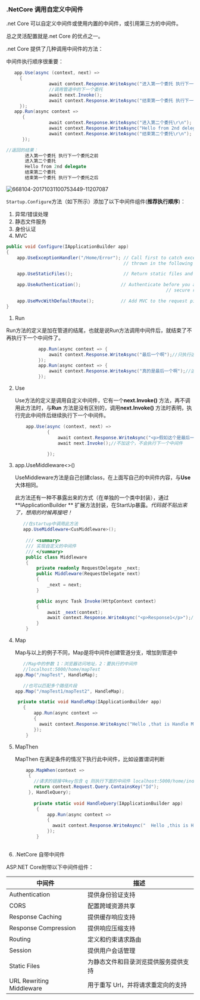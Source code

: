 ### .NetCore 调用自定义中间件

.net Core 可以自定义中间件或使用内置的中间件，或引用第三方的中间件。

总之灵活配置就是.net Core 的优点之一。

.net Core 提供了几种调用中间件的方法：

中间件执行顺序很重要：

~~~c#
   app.Use(async (context, next) =>
	 {
				await context.Response.WriteAsync("进入第一个委托 执行下一个委托之前\r\n");
				//调用管道中的下一个委托
		        await next.Invoke();
		        await context.Response.WriteAsync("结束第一个委托 执行下一个委托之后\r\n");
	 });
   app.Run(async context =>
	  {
		        await context.Response.WriteAsync("进入第二个委托\r\n");
				await context.Response.WriteAsync("Hello from 2nd delegate.\r\n");
		        await context.Response.WriteAsync("结束第二个委托\r\n");
	  });

//返回的结果：
       进入第一个委托 执行下一个委托之前
       进入第二个委托
       Hello from 2nd delegate
       结束第二个委托
       结束第一个委托 执行下一个委托之后
~~~

![668104-20171031100753449-11207087](C:\Users\Administrator\Desktop\668104-20171031100753449-11207087.png)

`Startup.Configure`方法（如下所示）添加了以下中间件组件(**推荐执行顺序**)：

1. 异常/错误处理
2. 静态文件服务
3. 身份认证
4. MVC

~~~c#
public void Configure(IApplicationBuilder app)
{
    app.UseExceptionHandler("/Home/Error"); // Call first to catch exceptions
                                            // thrown in the following middleware.

    app.UseStaticFiles();                   // Return static files and end pipeline.

    app.UseAuthentication();               // Authenticate before you access
                                           					// secure resources.

    app.UseMvcWithDefaultRoute();          // Add MVC to the request pipeline.
}
~~~



1. Run   

​       Run方法的定义是加在管道的结尾，也就是说Run方法调用中间件后，就结束了不再执行下一个中间件了。

~~~c#
            app.Run(async context => {
                await context.Response.WriteAsync("最后一个啊");//只执行这一个
            });
            app.Run(async context => {
                await context.Response.WriteAsync("真的是最后一个啊");//这个不执行
            });
~~~

2. Use

   Use方法的定义是调用自定义中间件，它有一个**next.Invoke()** 方法，再不调用此方法时，与**Run** 方法是没有区别的，调用**next.Invoke()** 方法时表明，执行完此中间件后继续执行下一个中间件。

   ~~~ c#
       app.Use(async (context, next) =>
               {
                   await context.Response.WriteAsync("<p>假如这个是最后一个啊</p>");
                   await next.Invoke();//不加这个，不会执行下一个中间件
   
               });
   ~~~

3. app.UseMiddleware<>()

   UseMiddleware方法是自己创建class，在上面写自己的中间件内容，与**Use** 大体相同。

   此方法还有一种不暴露出来的方式（在单独的一个类中封装），通过**IApplicationBuilder ** 扩展方法封装，在StartUp暴露。*代码就不贴出来了，想用的时候再搜吧！* 

   ~~~c#
      //在startup中调用此方法
      app.UseMiddleware<CusMiddleware>();
       
       /// <summary>
       /// 实现自定义的中间件
       /// </summary>
       public class Middleware
       {
           private readonly RequestDelegate _next;
           public Middleware(RequestDelegate next)
           {
               _next = next;
           }
   
           public async Task Invoke(HttpContext context)
           {
               await _next(context);
               await context.Response.WriteAsync("<p>Response1</p>");//响应出去时逻辑，为了验证顺序性，输出一句话
           }
       }
   
   ~~~

4. Map

   Map与以上的例子不同，Map是将中间件创建管道分支，增加到管道中

   ~~~C#
      //Map中的参数 1：浏览器访问地址，2：要执行的中间件
      //localhost:5000/home/mapTest
   app.Map("/mapTest", HandleMap);
   
      //也可以匹配多个路径片段
   app.Map("/mapTest1/mapTest2", HandleMap);
   
    private static void HandleMap(IApplicationBuilder app)
      {
          app.Run(async context =>
          {
            await context.Response.WriteAsync("Hello ,that is Handle Map ");
          });
       }
   ~~~

   

5. MapThen

   MapThen 在满足条件的情况下执行此中间件，比如设置谓词判断

   ~~~c#
       app.MapWhen(context =>
        { 
          //请求的链接中key包含 q 则执行下面的中间件 localhost:5000/home/index?id=6
          return context.Request.Query.ContainsKey("Id"); 
        }, HandleQuery);
        
          private static void HandleQuery(IApplicationBuilder app)
           {
               app.Run(async context =>
               {
                 await context.Response.WriteAsync("  Hello ,this is Handle Query ");
               });
           }
        
   ~~~

6.  .NetCore 自带中间件

   ASP.NET Core附带以下中间件组件：

   | 中间件                   | 描述                                 |
   | ------------------------ | ------------------------------------ |
   | Authentication           | 提供身份验证支持                     |
   | CORS                     | 配置跨域资源共享                     |
   | Response Caching         | 提供缓存响应支持                     |
   | Response Compression     | 提供响应压缩支持                     |
   | Routing                  | 定义和约束请求路由                   |
   | Session                  | 提供用户会话管理                     |
   | Static Files             | 为静态文件和目录浏览提供服务提供支持 |
   | URL Rewriting Middleware | 用于重写 Url，并将请求重定向的支持   |

​       